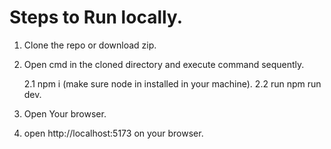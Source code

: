 # Steps to Run locally.

1. Clone the repo or download zip.
2. Open cmd in the cloned directory and execute command sequently.

   2.1  npm i   (make sure node in installed in your machine).
  2.2  run npm run dev.
4. Open Your browser.
5. open http://localhost:5173 on your browser.
